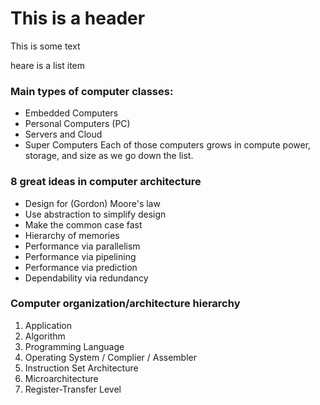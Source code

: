 # This is a header

This is some text

heare is a list item

### Main types of computer classes:
- Embedded Computers
- Personal Computers (PC)
- Servers and Cloud 
- Super Computers
Each of those computers grows in compute power, storage, and size as we go down the list.

### 8 great ideas in computer architecture
- Design for (Gordon) Moore's law
- Use abstraction to simplify design
- Make the common case fast
- Hierarchy of memories
- Performance via parallelism
- Performance via pipelining
- Performance via prediction
- Dependability via redundancy

### Computer organization/architecture hierarchy
 1. Application
 2. Algorithm
 3. Programming Language
 4. Operating System / Complier / Assembler
 5. Instruction Set Architecture
 6. Microarchitecture
 7. Register-Transfer Level
